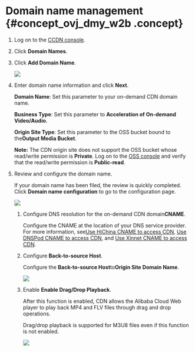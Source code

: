 # Domain name management {#concept_ovj_dmy_w2b .concept}

1.  Log on to the [CCDN console](https://partners-intl.aliyun.com/login-required#/cdn).
2.  Click **Domain Names**.
3.  Click **Add Domain Name**.

    ![](http://static-aliyun-doc.oss-cn-hangzhou.aliyuncs.com/assets/img/11359/15391666949992_en-US.png)

4.  Enter domain name information and click **Next**.

    **Domain Name**: Set this parameter to your on-demand CDN domain name.

    **Business Type**: Set this parameter to **Acceleration of On-demand Video/Audio**.

    **Origin Site Type**: Set this parameter to the OSS bucket bound to the**Output Media Bucket**.

    **Note:** The CDN origin site does not support the OSS bucket whose read/write permission is **Private**. Log on to the [OSS console](https://partners-intl.aliyun.com/login-required#/oss) and verify that the read/write permission is **Public-read**.

5.  Review and configure the domain name.

    If your domain name has been filed, the review is quickly completed. Click **Domain name configuration** to go to the configuration page.

    ![](http://static-aliyun-doc.oss-cn-hangzhou.aliyuncs.com/assets/img/11359/15391666949994_en-US.png)

    1.  Configure DNS resolution for the on-demand CDN domain**CNAME**.

        Configure the CNAME at the location of your DNS service provider. For more information, see[Use HiChina CNAME to access CDN](https://help.aliyun.com/document_detail/29725.html?spm=a2c4g.11186623.2.10.1782416e7b8XSf), [Use DNSPod CNAME to access CDN](https://support.dnspod.cn/Kb/showarticle/tsid/32/?spm=a2c4g.11186623.2.11.1782416e7b8XSf), and [Use Xinnet CNAME to access CDN](http://www.xinnet.com/service/cjwt/domain/guanli/1164.html?spm=a2c4g.11186623.2.12.1782416e7b8XSf).

    2.  Configure **Back-to-source Host**.

        Configure the **Back-to-source Host**to**Origin Site Domain Name**.

        ![](http://static-aliyun-doc.oss-cn-hangzhou.aliyuncs.com/assets/img/11359/15391666949995_en-US.png)

    3.  Enable **Enable Drag/Drop Playback**.

        After this function is enabled, CDN allows the Alibaba Cloud Web player to play back MP4 and FLV files through drag and drop operations.

        Drag/drop playback is supported for M3U8 files even if this function is not enabled.

        ![](http://static-aliyun-doc.oss-cn-hangzhou.aliyuncs.com/assets/img/11359/15391666959996_en-US.png)


